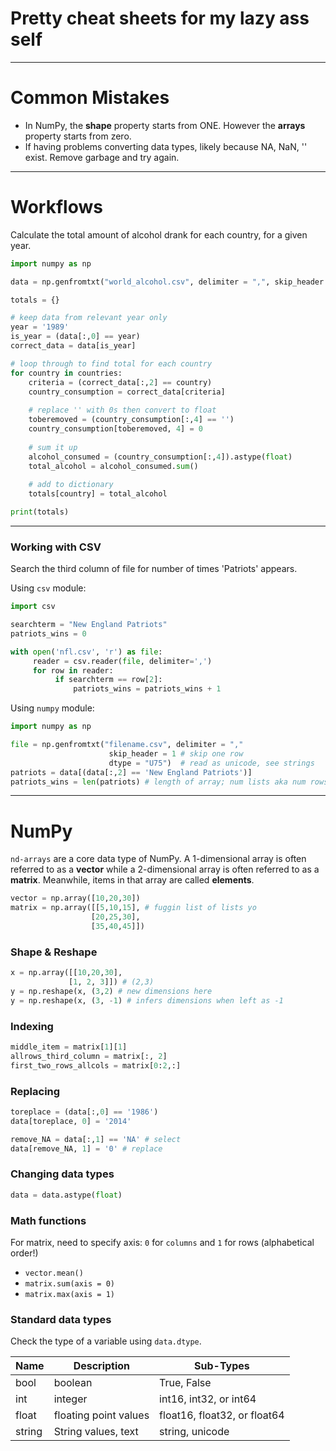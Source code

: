 # Pretty cheat sheets for my lazy ass self

-------------------------------------------------------------- 
# Common Mistakes

* In NumPy, the **shape** property starts from ONE. However the **arrays** property starts from zero.  
* If having problems converting data types, likely because NA, NaN, '' exist. Remove garbage and try again. 

-------------------------------------------------------------- 
# Workflows

Calculate the total amount of alcohol drank for each country, 
for a given year. 

```py
import numpy as np

data = np.genfromtxt("world_alcohol.csv", delimiter = ",", skip_header = 1, dtype = "U75")

totals = {}

# keep data from relevant year only
year = '1989'
is_year = (data[:,0] == year)
correct_data = data[is_year]

# loop through to find total for each country
for country in countries:    
    criteria = (correct_data[:,2] == country)
    country_consumption = correct_data[criteria]
    
    # replace '' with 0s then convert to float
    toberemoved = (country_consumption[:,4] == '')
    country_consumption[toberemoved, 4] = 0
    
    # sum it up
    alcohol_consumed = (country_consumption[:,4]).astype(float)    
    total_alcohol = alcohol_consumed.sum()
    
    # add to dictionary
    totals[country] = total_alcohol

print(totals)
```

-------------------------------------------------------------- 
### Working with CSV

Search the third column of file for number of times 'Patriots' appears. 

Using `csv` module: 
```py
import csv

searchterm = "New England Patriots"
patriots_wins = 0

with open('nfl.csv', 'r') as file:
     reader = csv.reader(file, delimiter=',')
     for row in reader:
          if searchterm == row[2]: 
              patriots_wins = patriots_wins + 1 
```
Using `numpy` module:
```py
import numpy as np

file = np.genfromtxt("filename.csv", delimiter = ","
                      skip_header = 1 # skip one row
                      dtype = "U75")  # read as unicode, see strings 
patriots = data[(data[:,2] == 'New England Patriots')]
patriots_wins = len(patriots) # length of array; num lists aka num rows
```

-------------------------------------------------------------- 
# NumPy

`nd-arrays` are a core data type of NumPy. A 1-dimensional array is often 
referred to as a **vector** while a 2-dimensional array is often referred to as a **matrix**. 
Meanwhile, items in that array are called **elements**.

```py
vector = np.array([10,20,30])
matrix = np.array([[5,10,15], # fuggin list of lists yo
                  [20,25,30],
                  [35,40,45]])
```

### Shape & Reshape

```py
x = np.array([[10,20,30],
             [1, 2, 3]]) # (2,3)
y = np.reshape(x, (3,2) # new dimensions here
y = np.reshape(x, (3, -1) # infers dimensions when left as -1
```
### Indexing

```py
middle_item = matrix[1][1]
allrows_third_column = matrix[:, 2] 
first_two_rows_allcols = matrix[0:2,:] 
```

### Replacing 

```py
toreplace = (data[:,0] == '1986') 
data[toreplace, 0] = '2014'

remove_NA = data[:,1] == 'NA' # select
data[remove_NA, 1] = '0' # replace
```

### Changing data types

```py
data = data.astype(float) 
```

### Math functions

For matrix, need to specify axis: `0` for `columns` and `1` for rows (alphabetical order!)

* `vector.mean()`
* `matrix.sum(axis = 0)`
* `matrix.max(axis = 1)`

### Standard data types

Check the type of a variable using `data.dtype`.

| Name | Description | Sub-Types |
| ---- | ----------- | --------- |
| bool | boolean | True, False |
| int  | integer | int16, int32, or int64
| float | floating point values | float16, float32, or float64
| string | String values, text | string, unicode |



